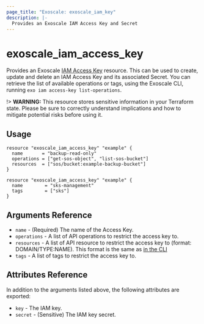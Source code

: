 ```yaml
---
page_title: "Exoscale: exoscale_iam_key"
description: |-
  Provides an Exoscale IAM Access Key and Secret
---
```


# exoscale\_iam\_access\_key

Provides an Exoscale [IAM Access Key][exo-iam] resource. This can be used to create, update and delete an IAM Access Key and its associated Secret.
You can retrieve the list of available operations or tags, using the Exoscale CLI, running `exo iam access-key list-operations`.

!> **WARNING:** This resource stores sensitive information in your Terraform state. Please be sure to correctly understand implications and how to mitigate potential risks before using it.

## Usage

```hcl
resource "exoscale_iam_access_key" "example" {
  name       = "backup-read-only"
  operations = ["get-sos-object", "list-sos-bucket"]
  resources  = ["sos/bucket:example-backup-bucket"]
}
```

```hcl
resource "exoscale_iam_access_key" "example" {
  name        = "sks-management"
  tags        = ["sks"]
}
```

## Arguments Reference

* `name` - (Required) The name of the Access Key.
* `operations` - A list of API operations to restrict the access key to.
* `resources` - A list of API resource to restrict the access key to (format: DOMAIN/TYPE:NAME). This format is the same as [in the CLI][exo-cli-resources]
* `tags` - A list of tags to restrict the access key to.

## Attributes Reference

In addition to the arguments listed above, the following attributes are exported:

* `key` - The IAM key.
* `secret` - (Sensitive) The IAM key secret.

[exo-iam]: https://community.exoscale.com/documentation/iam/quick-start/
[exo-cli-resources]: https://community.exoscale.com/documentation/iam/quick-start/#restricting-api-access-keys-to-resources